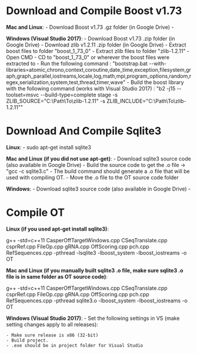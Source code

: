 # **Download and Compile Boost v1.73**

**Mac and Linux**:
	- Download Boost v1.73 .gz folder (in Google Drive)
	-

**Windows (Visual Studio 2017)**:
	- Download Boost v1.73 .zip folder (in Google Drive)
	- Download zlib v1.2.11 .zip folder (in Google Drive)
	- Extract boost files to folder "boost_1_73_0"
	- Extract zlib files to folder "zlib-1.2.11"
	- Open CMD
	- CD to "boost_1_73_0" or wherever the boost files were extracted to
	- Run the following command : "bootstrap.bat --with-libraries=atomic,chrono,context,coroutine,date_time,exception,filesystem,graph,graph_parallel,iostreams,locale,log,math,mpi,program_options,random,regex,serialization,system,test,thread,timer,wave"
	- Build the boost library with the following command (works with Visual Studio 2017) :  "b2 -j15 --toolset=msvc --build-type=complete stage -s ZLIB_SOURCE="C:\Path\To\zlib-1.2.11" -s ZLIB_INCLUDE="C:\Path\To\zlib-1.2.11""




# **Download And Compile Sqlite3**
**Linux**: 
	- sudo apt-get install sqlite3

**Mac and Linux (if you did not use apt-get)**:
	- Download sqlite3 source code (also available in Google Drive)
	- Build the source code to get the .o file -> "gcc -c sqlite3.c"
	- The build command should generate a .o file that will be used with compiling OT.
	- Move the .o file to the OT source code folder

**Windows**:
	- Download sqlite3 source code (also available in Google Drive)
	- 



# **Compile OT**
**Linux (if you used apt-get install sqlite3)**:

g++ -std=c++11 CasperOffTargetWindows.cpp CSeqTranslate.cpp csprRef.cpp FileOp.cpp gRNA.cpp OffScoring.cpp pch.cpp RefSequences.cpp -pthread -lsqlite3 -lboost_system -lboost_iostreams -o OT

**Mac and Linux (if you manually built sqlite3 .o file, make sure sqlite3 .o file is in same folder as OT source code)**:

g++ -std=c++11 CasperOffTargetWindows.cpp CSeqTranslate.cpp csprRef.cpp FileOp.cpp gRNA.cpp OffScoring.cpp pch.cpp RefSequences.cpp -pthread sqlite3.o -lboost_system -lboost_iostreams -o OT

**Windows (Visual Studio 2017)**:
	- Set the following settings in VS (make setting changes apply to all releases):
	
	- Make sure release is x86 (32-bit)
	- Build project. 
	- .exe should be in project folder for Visual Studio


